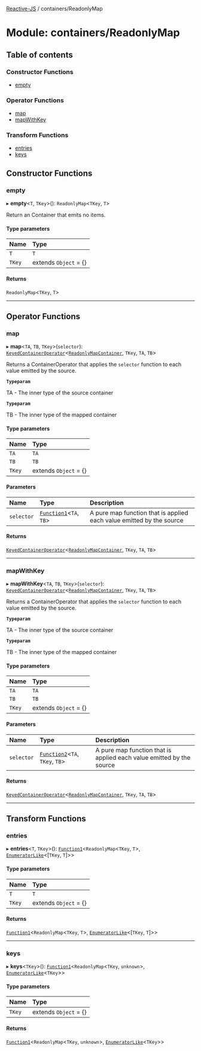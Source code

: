 [Reactive-JS](../README.md) / containers/ReadonlyMap

# Module: containers/ReadonlyMap

## Table of contents

### Constructor Functions

- [empty](containers_ReadonlyMap.md#empty)

### Operator Functions

- [map](containers_ReadonlyMap.md#map)
- [mapWithKey](containers_ReadonlyMap.md#mapwithkey)

### Transform Functions

- [entries](containers_ReadonlyMap.md#entries)
- [keys](containers_ReadonlyMap.md#keys)

## Constructor Functions

### empty

▸ **empty**<`T`, `TKey`\>(): `ReadonlyMap`<`TKey`, `T`\>

Return an Container that emits no items.

#### Type parameters

| Name | Type |
| :------ | :------ |
| `T` | `T` |
| `TKey` | extends `Object` = {} |

#### Returns

`ReadonlyMap`<`TKey`, `T`\>

___

## Operator Functions

### map

▸ **map**<`TA`, `TB`, `TKey`\>(`selector`): [`KeyedContainerOperator`](containers.md#keyedcontaineroperator)<[`ReadonlyMapContainer`](../interfaces/containers.ReadonlyMapContainer.md), `TKey`, `TA`, `TB`\>

Returns a ContainerOperator that applies the `selector` function to each
value emitted by the source.

**`Typeparam`**

TA - The inner type of the source container

**`Typeparam`**

TB - The inner type of the mapped container

#### Type parameters

| Name | Type |
| :------ | :------ |
| `TA` | `TA` |
| `TB` | `TB` |
| `TKey` | extends `Object` = {} |

#### Parameters

| Name | Type | Description |
| :------ | :------ | :------ |
| `selector` | [`Function1`](functions.md#function1)<`TA`, `TB`\> | A pure map function that is applied each value emitted by the source |

#### Returns

[`KeyedContainerOperator`](containers.md#keyedcontaineroperator)<[`ReadonlyMapContainer`](../interfaces/containers.ReadonlyMapContainer.md), `TKey`, `TA`, `TB`\>

___

### mapWithKey

▸ **mapWithKey**<`TA`, `TB`, `TKey`\>(`selector`): [`KeyedContainerOperator`](containers.md#keyedcontaineroperator)<[`ReadonlyMapContainer`](../interfaces/containers.ReadonlyMapContainer.md), `TKey`, `TA`, `TB`\>

Returns a ContainerOperator that applies the `selector` function to each
value emitted by the source.

**`Typeparam`**

TA - The inner type of the source container

**`Typeparam`**

TB - The inner type of the mapped container

#### Type parameters

| Name | Type |
| :------ | :------ |
| `TA` | `TA` |
| `TB` | `TB` |
| `TKey` | extends `Object` = {} |

#### Parameters

| Name | Type | Description |
| :------ | :------ | :------ |
| `selector` | [`Function2`](functions.md#function2)<`TA`, `TKey`, `TB`\> | A pure map function that is applied each value emitted by the source |

#### Returns

[`KeyedContainerOperator`](containers.md#keyedcontaineroperator)<[`ReadonlyMapContainer`](../interfaces/containers.ReadonlyMapContainer.md), `TKey`, `TA`, `TB`\>

___

## Transform Functions

### entries

▸ **entries**<`T`, `TKey`\>(): [`Function1`](functions.md#function1)<`ReadonlyMap`<`TKey`, `T`\>, [`EnumeratorLike`](../interfaces/containers.EnumeratorLike.md)<[`TKey`, `T`]\>\>

#### Type parameters

| Name | Type |
| :------ | :------ |
| `T` | `T` |
| `TKey` | extends `Object` = {} |

#### Returns

[`Function1`](functions.md#function1)<`ReadonlyMap`<`TKey`, `T`\>, [`EnumeratorLike`](../interfaces/containers.EnumeratorLike.md)<[`TKey`, `T`]\>\>

___

### keys

▸ **keys**<`TKey`\>(): [`Function1`](functions.md#function1)<`ReadonlyMap`<`TKey`, `unknown`\>, [`EnumeratorLike`](../interfaces/containers.EnumeratorLike.md)<`TKey`\>\>

#### Type parameters

| Name | Type |
| :------ | :------ |
| `TKey` | extends `Object` = {} |

#### Returns

[`Function1`](functions.md#function1)<`ReadonlyMap`<`TKey`, `unknown`\>, [`EnumeratorLike`](../interfaces/containers.EnumeratorLike.md)<`TKey`\>\>
